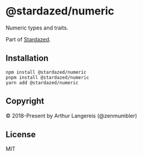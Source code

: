 @stardazed/numeric
==================
Numeric types and traits.

Part of [Stardazed](https://github.com/stardazed/stardazed).

Installation
------------
```
npm install @stardazed/numeric
pnpm install @stardazed/numeric
yarn add @stardazed/numeric
```

Copyright
---------
© 2018-Present by Arthur Langereis (@zenmumbler)

License
-------
MIT
